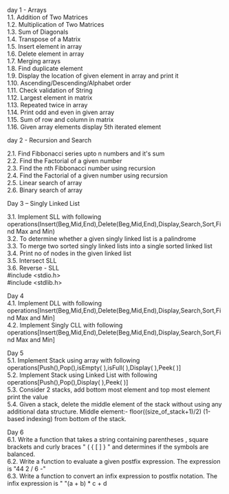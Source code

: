 day 1 - Arrays<br/>
1.1. Addition of Two Matrices<br/>
1.2. Multiplication of Two Matrices<br/>
1.3. Sum of Diagonals<br/>
1.4. Transpose of a Matrix<br/>
1.5. Insert element in array<br/>
1.6. Delete element in array<br/>
1.7. Merging arrays<br/>
1.8. Find duplicate element<br/>
1.9. Display the location of given element in array and print it<br/>
1.10. Ascending/Descending/Alphabet order<br/>
1.11. Check validation of String<br/>
1.12. Largest element in matrix<br/>
1.13. Repeated twice in array<br/>
1.14. Print odd and even in given array<br/>
1.15. Sum of row and column in matrix<br/>
1.16. Given array elements display 5th iterated element<br/>

day 2 - Recursion and Search<br/>

2.1. Find Fibbonacci series upto n numbers and it's sum<br/>
2.2. Find the Factorial of a given number<br/>
2.3. Find the nth Fibbonacci number using recursion<br/>
2.4. Find the Factorial of a given number using recursion<br/>
2.5. Linear search of array<br/>
2.6. Binary search of array<br/>

Day 3 – Singly Linked List<br/>

3.1. Implement SLL with following operations(Insert(Beg,Mid,End),Delete(Beg,Mid,End),Display,Search,Sort,Find Max and Min)<br/>
3.2. To determine whether a given singly linked list is a palindrome<br/>
3.3. To merge two sorted singly linked lists into a single sorted linked list<br/>
3.4. Print no of nodes in the given linked list<br/>
3.5. Intersect SLL<br/>
3.6. Reverse - SLL<br/>
#include <stdio.h><br/>
#include <stdlib.h><br/>

Day 4<br/>
4.1. Implement DLL with following operations[Insert(Beg,Mid,End),Delete(Beg,Mid,End),Display,Search,Sort,Find Max and Min]<br/>
4.2. Implement Singly CLL with following operations[Insert(Beg,Mid,End),Delete(Beg,Mid,End),Display,Search,Sort,Find Max and Min]<br/>

Day 5<br/>
5.1. Implement Stack using array with following operations[Push(),Pop(),isEmpty( ),isFull( ),Display( ),Peek( )]<br/>
5.2. Implement Stack using Linked List with following operations[Push(),Pop(),Display( ),Peek( )]<br/>
5.3. Consider 2 stacks, add bottom most element and top most element print the value<br/>
5.4. Given a stack, delete the middle element of the stack without using any additional data structure. Middle element:- floor((size_of_stack+1)/2) (1-based indexing) from bottom of the stack.<br/>

Day 6<br/>
6.1. Write a function that takes a string containing parentheses , square brackets and curly braces " ( { [ ] } " and determines if the symbols are balanced.<br/>
6.2. Write a function to evaluate a given postfix expression. The expression is "44 2 / 6 -"<br/>
6.3. Write a function to convert an infix expression to postfix notation. The infix expression is " "(a + b) * c + d<br/>
